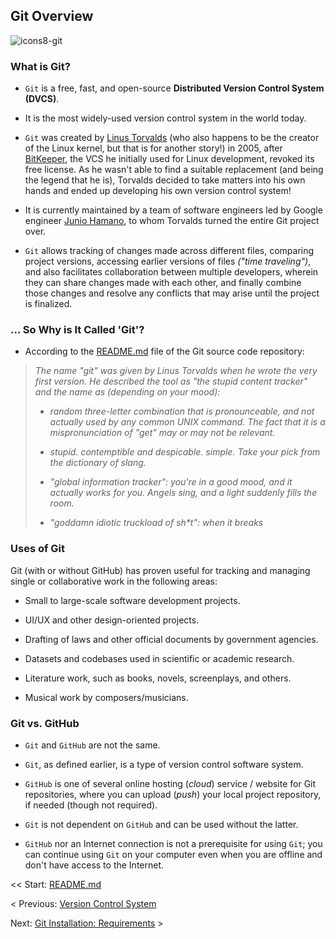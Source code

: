 ## Git Overview
![icons8-git](https://github.com/quincyfox/git-notes/assets/152384382/26ae0f06-8561-409a-87a1-8772b874f22a)

### What is Git?
- `Git` is a free, fast, and open-source **Distributed Version Control System (DVCS)**.

- It is the most widely-used version control system in the world today.

- `Git` was created by [Linus Torvalds](https://en.wikipedia.org/wiki/Linus_Torvalds) (who also happens to be the creator of the Linux kernel, but that is for another story!) in 2005, after [BitKeeper](https://www.bitkeeper.org/), the VCS he initially used for Linux development, revoked its free license. As he wasn't able to find a suitable replacement (and being the legend that he is), Torvalds decided to take matters into his own hands and ended up developing his own version control system!

- It is currently maintained by a team of software engineers led by Google engineer [Junio Hamano](https://simple.wikipedia.org/wiki/Junio_Hamano), to whom Torvalds turned the entire Git project over.

- `Git` allows tracking of changes made across different files, comparing project versions, accessing earlier versions of files *("time traveling")*, and also facilitates collaboration between multiple developers, wherein they can share changes made with each other, and finally combine those changes and resolve any conflicts that may arise until the project is finalized.


### ... So Why is It Called 'Git'?

- According to the [README.md](https://github.com/git/git/blob/master/README.md) file of the Git source code repository:

> <i>The name "git" was given by Linus Torvalds when he wrote the very first version. He described the tool as "the stupid content tracker" and the name as (depending on your mood):
>
> - random three-letter combination that is pronounceable, and not actually used by any common UNIX command. The fact that it is a mispronunciation of "get" may or may not be relevant.
>
> - stupid. contemptible and despicable. simple. Take your pick from the dictionary of slang.
>
> - "global information tracker": you're in a good mood, and it actually works for you. Angels sing, and a light suddenly fills the room.
> 
> - "goddamn idiotic truckload of sh*t": when it breaks</i>


### Uses of Git

Git (with or without GitHub) has proven useful for tracking and managing single or collaborative work in the following areas:

- Small to large-scale software development projects.

- UI/UX and other design-oriented projects.

- Drafting of laws and other official documents by government agencies.

- Datasets and codebases used in scientific or academic research.

- Literature work, such as books, novels, screenplays, and others.

- Musical work by composers/musicians.


### Git vs. GitHub

- `Git` and `GitHub` are not the same.

- `Git`, as defined earlier, is a type of version control software system.

- `GitHub` is one of several online hosting (*cloud*) service / website for Git repositories, where you can upload (*push*) your local project repository, if needed (though not required).

- `Git` is not dependent on `GitHub` and can be used without the latter.

- `GitHub` nor an Internet connection is not a prerequisite for using `Git`; you can continue using `Git` on your computer even when you are offline and don't have access to the Internet.


<< Start: [README.md](/README.md)

< Previous: [Version Control System](/assets/ch1.md)

Next: [Git Installation: Requirements](/assets/ch3.md) >